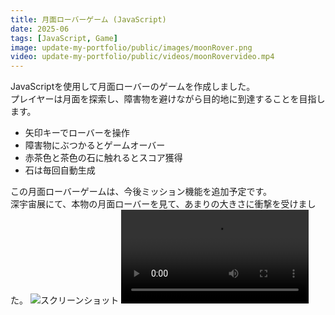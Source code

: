 ```yaml
---
title: 月面ローバーゲーム (JavaScript)
date: 2025-06
tags: [JavaScript, Game]
image: update-my-portfolio/public/images/moonRover.png
video: update-my-portfolio/public/videos/moonRovervideo.mp4
---
```


JavaScriptを使用して月面ローバーのゲームを作成しました。  
プレイヤーは月面を探索し、障害物を避けながら目的地に到達することを目指します。  

- 矢印キーでローバーを操作  
- 障害物にぶつかるとゲームオーバー  
- 赤茶色と茶色の石に触れるとスコア獲得  
- 石は毎回自動生成  

この月面ローバーゲームは、今後ミッション機能を追加予定です。  
深宇宙展にて、本物の月面ローバーを見て、あまりの大きさに衝撃を受けました。
![スクリーンショット](update-my-portfolio/public/images/moonRover.png)
<video src="update-my-portfolio/public/videos/moonRoverVideo.mp4" controls class="rounded-lg shadow"></video>

